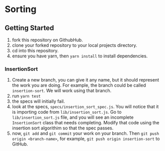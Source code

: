 # Sorting

## Getting Started

1. fork this repository on GithubHub.
1. clone your forked repository to your local projects directory.
1. cd into this repository.
1. ensure you have yarn, then `yarn install` to install dependencies.

### InsertionSort

1. Create a new branch, you can give it any name, but it should represent the work you are doing. For example, the branch could be called `insertion-sort`. We will work using that branch.
1. run `yarn test`
1. the specs will initially fail.
1. look at the specs, `specs/insertion_sort_spec.js`. You will notice that it is importing code from `lib/insertion_sort.js`. Go to `lib/insertion_sort.js` file, and you will see an incomplete `InsertionSort` class that needs completing. Modify that code using the insertion sort algorithim so that the spec passes.
1. now, `git add` and `git commit` your work on your branch. Then `git push origin <branch-name>`, for example, `git push origin insertion-sort` to GitHub.
